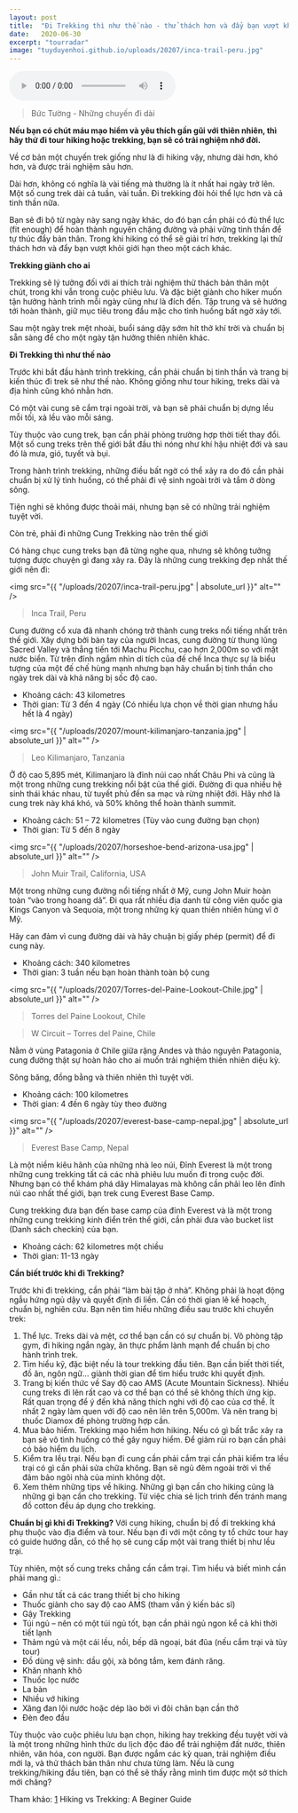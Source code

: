 ```yaml
---
layout: post
title:  "Đi Trekking thì như thế nào - thử thách hơn và đẩy bạn vượt khỏi giới hạn theo một cách khác."
date:   2020-06-30
excerpt: "tourradar"
image: "tuyduyenhoi.github.io/uploads/20207/inca-trail-peru.jpg"
---
```


<audio controls=""><source src="/uploads/audio/4bbf81c1-512c-43cc-8b46-5b947fc8210d.mp3?autoplay=1&loop=1&controls=0" type="audio/mpeg">Your browser does not support the audio element.</audio>
<blockquote>Bức Tường - Những chuyến đi dài</blockquote>

**Nếu bạn có chút máu mạo hiểm và yêu thích gần gũi với thiên nhiên, thì hãy thử đi tour hiking hoặc trekking, bạn sẽ có trải nghiệm nhớ đời.**

Về cơ bản một chuyến trek giống như là đi hiking vậy, nhưng dài hơn, khó hơn, và được trải nghiệm sâu hơn. 

Dài hơn, không có nghĩa là vài tiếng mà thường là ít nhất hai ngày trở lên. Một số cung trek dài cả tuần, vài tuần. Đi trekking đòi hỏi thể lực hơn và cả tinh thần nữa. 

Bạn sẽ đi bộ từ ngày này sang ngày khác, do đó bạn cần phải có đủ thể lực (fit enough) để hoàn thành nguyên chặng đường và phải vững tinh thần để tự thúc đẩy bản thân. Trong khi hiking có thể sẽ giải trí hơn, trekking lại thử thách hơn và đẩy bạn vượt khỏi giới hạn theo một cách khác.

**Trekking giành cho ai**

Trekking sẽ lý tưởng đối với ai thích trải nghiệm thử thách bản thân một chút, trong khi vẫn trong cuộc phiêu lưu. Và đặc biệt giành cho hiker muốn tận hưởng hành trình mỗi ngày cũng như là đích đến. Tập trung và sẽ hướng tới hoàn thành, giữ mục tiêu trong đầu mặc cho tình huống bất ngờ xảy tới.

Sau một ngày trek mệt nhoài, buổi sáng dậy sớm hít thở khí trời và chuẩn bị sẵn sàng để cho một ngày tận hưởng thiên nhiên khác. 

**Đi Trekking thì như thế nào**

Trước khi bắt đầu hành trình trekking, cần phải chuẩn bị tinh thần và trang bị kiến thúc đi trek sẽ như thế nào. Không giống như tour hiking, treks dài và địa hình cũng khó nhằn hơn.

Có một vài cung sẽ cắm trại ngoài trời, và bạn sẽ phải chuẩn bị dựng lều mỗi tối, xả lều vào mỗi sáng. 

Tùy thuộc vào cung trek, bạn cần phải phòng trường hợp thời tiết thay đổi. Một số cung treks trên thế giới bắt đầu thì nóng như khí hậu nhiệt đới và sau đó là mưa, gió, tuyết và bụi.

Trong hành trình trekking, những điều bất ngờ có thể xảy ra do đó cần phải chuẩn bị xử lý tình huống, có thể phải đi vệ sinh ngoài trời và tắm ở dòng sông. 

Tiện nghi sẽ không được thoải mái, nhưng bạn sẽ có những trải nghiệm tuyệt vời.

Còn trẻ, phải đi những Cung Trekking nào trên thế giới

Có hàng chục cung treks bạn đã từng nghe qua, nhưng sẽ không tưởng tượng được chuyện gì đang xảy ra. Đây là những cung trekking đẹp nhất thế giới nên đi:

<span class="image fit"><img src="{{ "/uploads/20207/inca-trail-peru.jpg" | absolute_url }}" alt="" /></span>
<blockquote>Inca Trail, Peru</blockquote>

Cung đường cổ xưa đã nhanh chóng trở thành cung treks nổi tiếng nhất trên thế giới. Xây dựng bởi bàn tay của người Incas, cung đường từ thung lũng Sacred Valley và thẳng tiến tới Machu Picchu, cao hơn 2,000m so với mặt nước biển.
Từ trên đỉnh ngắm nhìn di tích của đế chế Inca thực sự là biểu tượng của một đế chế hùng mạnh nhưng bạn hãy chuẩn bị tinh thần cho ngày trek dài và khả năng bị sốc độ cao.
- Khoảng cách: 43 kilometres
- Thời gian: Từ 3 đến 4 ngày (Có nhiều lựa chọn về thời gian nhưng hầu hết là 4 ngày)

<span class="image fit"><img src="{{ "/uploads/20207/mount-kilimanjaro-tanzania.jpg" | absolute_url }}" alt="" /></span>
<blockquote>Leo Kilimanjaro, Tanzania</blockquote>

Ở độ cao 5,895 mét, Kilimanjaro là đỉnh núi cao nhất Châu Phi và cũng là một trong những cung trekking nổi bật của thế giới. Đường đi qua nhiều hệ sinh thái khác nhau, từ tuyết phủ đến sa mạc và rừng nhiệt đới.
Hãy nhớ là cung trek này khá khó, và 50% không thể hoàn thành summit.
- Khoảng cách: 51 – 72 kilometres (Tùy vào cung đường bạn chọn)
- Thời gian: Từ 5 đến 8 ngày

<span class="image fit"><img src="{{ "/uploads/20207/horseshoe-bend-arizona-usa.jpg" | absolute_url }}" alt="" /></span>
<blockquote>John Muir Trail, California, USA</blockquote>

Một trong những cung đường nổi tiếng nhất ở Mỹ, cung John Muir hoàn toàn “vào trong hoang dã”. Đi qua rất nhiều địa danh từ công viên quốc gia Kings Canyon và Sequoia, một trong những kỳ quan thiên nhiên hùng vĩ ở Mỹ. 

Hãy can đảm vì cung đường dài và hãy chuận bị giấy phép (permit) để đi cung này.
- Khoảng cách: 340 kilometres
- Thời gian: 3 tuần nếu bạn hoàn thành toàn bộ cung

<span class="image fit"><img src="{{ "/uploads/20207/Torres-del-Paine-Lookout-Chile.jpg" | absolute_url }}" alt="" /></span>
<blockquote>Torres del Paine Lookout, Chile</blockquote>

<blockquote>W Circuit – Torres del Paine, Chile</blockquote>
Nằm ở vùng Patagonia ở Chile giữa rặng Andes và thảo nguyên Patagonia, cung đường thật sự hoàn hảo cho ai muốn trải nghiệm thiên nhiên diệu kỳ.

Sông băng, đồng bằng và thiên nhiên thì tuyệt vời.
- Khoảng cách: 100 kilometres
- Thời gian: 4 đến 6 ngày tùy theo đường

<span class="image fit"><img src="{{ "/uploads/20207/everest-base-camp-nepal.jpg" | absolute_url }}" alt="" /></span>
<blockquote>Everest Base Camp, Nepal</blockquote>

Là một niềm kiêu hãnh của những nhà leo núi, Đỉnh Everest là một trong những cung trekking tất cả các nhà phiêu lưu muốn đi trong cuộc đời.
Nhưng bạn có thể khám phá dãy Himalayas mà không cần phải leo lên đỉnh núi cao nhất thế giới, bạn trek cung Everest Base Camp. 

Cung trekking đưa bạn đến base camp của đỉnh Everest và là một trong những cung trekking kinh điển trên thế giới, cần phải đưa vào bucket list (Danh sách checkin) của bạn.
- Khoảng cách: 62 kilometres một chiều
- Thời gian: 11-13 ngày

**Cần biết trước khi đi Trekking?**

Trước khi đi trekking, cần phải “làm bài tập ở nhà”. Không phải là hoạt động ngẫu hứng ngủ dậy và quyết định đi liền. Cần có thời gian lê kế hoạch, chuẩn bị, nghiên cứu. Bạn nên tìm hiểu những điều sau trước khi chuyến trek: 

1. Thể lực. Treks dài và mệt, cơ thể bạn cần có sự chuẩn bị. Vô phòng tập gym, đi hiking ngắn ngày, ăn thực phẩm lành mạnh để chuẩn bị cho hành trình trek.
2. Tìm hiểu kỹ, đặc biệt nếu là tour trekking đầu tiên. Bạn cần biết thời tiết, đồ ăn, ngôn ngữ… giành thời gian để tìm hiểu trước khi quyết định.
3. Trang bị kiến thức về Say độ cao AMS (Acute Mountain Sickness). Nhiều cung treks đi lên rất cao và cơ thể bạn có thể sẽ không thích ứng kịp. Rất quan trọng để ý đến khả năng thích nghi với độ cao của cơ thể. Ít nhất 2 ngày làm quen với độ cao nên lên trên 5,000m. Và nên trang bị thuốc Diamox đề phòng trường hợp cần.
4. Mua bảo hiểm. Trekking mạo hiểm hơn hiking. Nếu có gì bất trắc xảy ra bạn sẽ vô tình huống có thể gây nguy hiểm. Để giảm rủi ro bạn cần phải có bảo hiểm du lịch. 
5. Kiểm tra lều trại. Nếu bạn đi cung cần phải cắm trại cần phải kiểm tra lều trại có gì cần phải sửa chữa không. Bạn sẽ ngủ đêm ngoài trời vì thế đảm bảo ngôi nhà của mình không dột.
6. Xem thêm những tips về hiking. Những gì bạn cần cho hiking cũng là những gì bạn cần cho trekking. Từ việc chia sẻ lịch trình đến tránh mang đồ cotton đều áp dụng cho trekking.

**Chuẩn bị gì khi đi Trekking?**
Với cung hiking, chuẩn bị đồ đi trekking khá phụ thuộc vào địa điểm và tour. Nếu bạn đi với một công ty tổ chức tour hay có guide hướng dẫn, có thể họ sẽ cung cấp một vài trang thiết bị như lều trại.

Tùy nhiên, một số cung treks chẳng cần cắm trại. Tìm hiểu và biết mình cần phải mang gì.:
- Gần như tất cả các trang thiết bị cho hiking
- Thuốc giành cho say độ cao AMS (tham vấn ý kiến bác sĩ)
- Gậy Trekking
- Túi ngủ – nên có một túi ngủ tốt, bạn cần phải ngủ ngon kể cả khi thời tiết lạnh
- Thảm ngủ và một cái lều, nồi, bếp dã ngoại, bát đũa (nếu cắm trại và tùy tour)
- Đồ dùng vệ sinh: dầu gội, xà bông tắm, kem đánh răng.
- Khăn nhanh khô
- Thuốc lọc nước
- La bàn
- Nhiều vớ hiking
- Xăng đan lội nước hoặc dép lào bởi vì đôi chân bạn cần thở
- Đèn đeo đầu

Tùy thuộc vào cuộc phiêu lưu bạn chọn, hiking hay trekking đều tuyệt vời và là một trong những hình thức du lịch độc đáo để trải nghiệm đất nước, thiên nhiên, văn hóa, con người. Bạn được ngắm các kỳ quan, trải nghiệm điều mới lạ, và thử thách bản thân như chưa từng làm. Nếu là cung trekking/hiking đầu tiên, bạn có thể sẽ thấy rằng mình tìm được một sở thích mới chăng?

Tham khảo: [1](https://www.tourradar.com/days-to-come/hiking-vs-trekking-a-guide-for-beginners/) Hiking vs Trekking: A Beginer Guide
